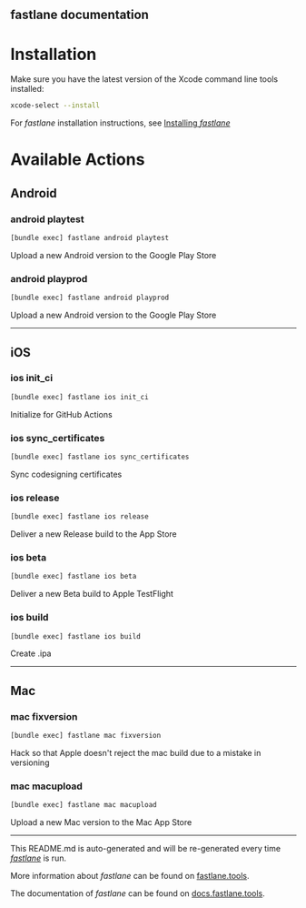 fastlane documentation
----

# Installation

Make sure you have the latest version of the Xcode command line tools installed:

```sh
xcode-select --install
```

For _fastlane_ installation instructions, see [Installing _fastlane_](https://docs.fastlane.tools/#installing-fastlane)

# Available Actions

## Android

### android playtest

```sh
[bundle exec] fastlane android playtest
```

Upload a new Android version to the Google Play Store

### android playprod

```sh
[bundle exec] fastlane android playprod
```

Upload a new Android version to the Google Play Store

----


## iOS

### ios init_ci

```sh
[bundle exec] fastlane ios init_ci
```

Initialize for GitHub Actions

### ios sync_certificates

```sh
[bundle exec] fastlane ios sync_certificates
```

Sync codesigning certificates

### ios release

```sh
[bundle exec] fastlane ios release
```

Deliver a new Release build to the App Store

### ios beta

```sh
[bundle exec] fastlane ios beta
```

Deliver a new Beta build to Apple TestFlight

### ios build

```sh
[bundle exec] fastlane ios build
```

Create .ipa

----


## Mac

### mac fixversion

```sh
[bundle exec] fastlane mac fixversion
```

Hack so that Apple doesn't reject the mac build due to a mistake in versioning

### mac macupload

```sh
[bundle exec] fastlane mac macupload
```

Upload a new Mac version to the Mac App Store

----

This README.md is auto-generated and will be re-generated every time [_fastlane_](https://fastlane.tools) is run.

More information about _fastlane_ can be found on [fastlane.tools](https://fastlane.tools).

The documentation of _fastlane_ can be found on [docs.fastlane.tools](https://docs.fastlane.tools).
